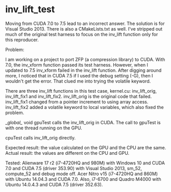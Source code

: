 # inv_lift_test
Moving from CUDA 7.0 to 7.5 lead to an incorrect answer. The solution is for Visual Studio 2013. There is also a CMakeLists.txt as well. I've stripped out much of the original test harness to focus on the inv_lift function only for this reproducer.

Problem: 

I am working on a project to port ZFP (a compression library) to CUDA. With 7.0, the inv_xform function passed its test harness. However, when I updated to 7.5 inv_xform failed in the inv_lift function. After digging around more, I noticed that in CUDA 7.5 if I used the debug setting (-G), then I wouldn't get the error. That clued me into trying the volatile keyword. 

There are three inv_lift functions in this test case, kernel.cu: inv_lift_orig, inv_lift_fix1 and inv_lift_fix2. inv_lift_orig is the original code that failed. inv_lift_fix1 changed from a pointer increment to using array access. inv_lift_fix2 added a volatile keyword to local variables, which also fixed the problem. 

\__global\__ void gpuTest calls the inv_lift_orig in CUDA. The call to gpuTest is with one thread running on the GPU.

cpuTest calls inv_lift_orig directly.

Expected result: the value calculated on the GPU and the CPU are the same.
Actual result: the values are different on the CPU and GPU.

Tested: 
Alienware 17 r2 (i7-4720HQ and 980M) with Windows 10 and CUDA 7.0 and CUDA 7.5 (driver 353.90) with Visual Studio 2013, sm_52, compute_52 and debug mode off.
Acer Nitro v15 (i7-4720HQ and 860M) with Ubuntu 14.04.3 and CUDA 7.0. 
Also, i7-6700 and Quadro M4000 with Ubuntu 14.0.4.3 and  CUDA 7.5 (driver 352.63).


